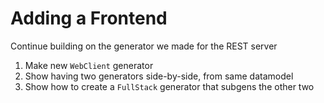 # Adding a Frontend

Continue building on the generator we made for the REST server

1. Make new `WebClient` generator
1. Show having two generators side-by-side, from same datamodel
1. Show how to create a `FullStack` generator that subgens the other two
